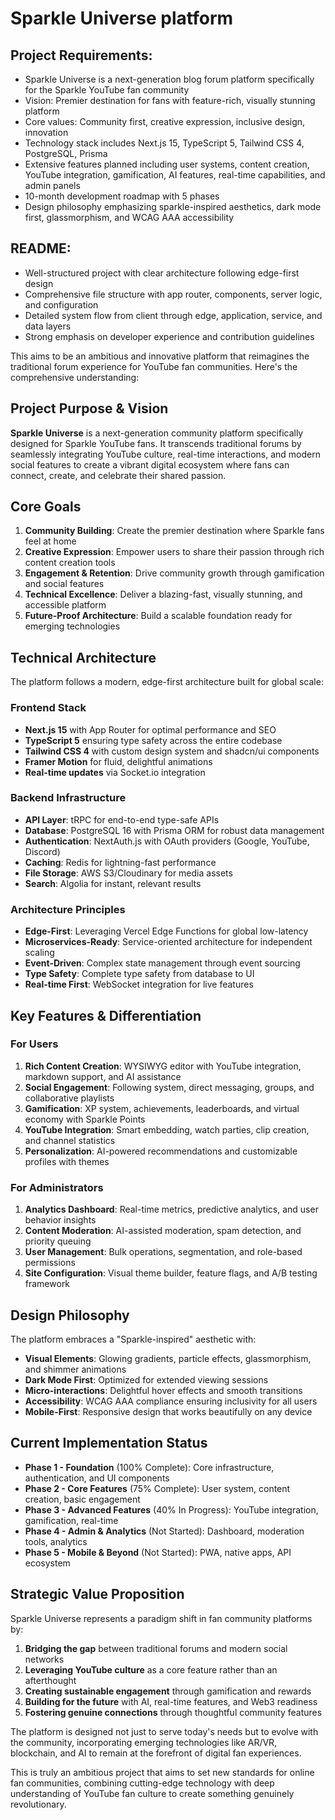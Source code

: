 # Sparkle Universe platform

## Project Requirements:
- Sparkle Universe is a next-generation blog forum platform specifically for the Sparkle YouTube fan community
- Vision: Premier destination for fans with feature-rich, visually stunning platform
- Core values: Community first, creative expression, inclusive design, innovation
- Technology stack includes Next.js 15, TypeScript 5, Tailwind CSS 4, PostgreSQL, Prisma
- Extensive features planned including user systems, content creation, YouTube integration, gamification, AI features, real-time capabilities, and admin panels
- 10-month development roadmap with 5 phases
- Design philosophy emphasizing sparkle-inspired aesthetics, dark mode first, glassmorphism, and WCAG AAA accessibility

## README:
- Well-structured project with clear architecture following edge-first design
- Comprehensive file structure with app router, components, server logic, and configuration
- Detailed system flow from client through edge, application, service, and data layers
- Strong emphasis on developer experience and contribution guidelines

This aims to be an ambitious and innovative platform that reimagines the traditional forum experience for YouTube fan communities. Here's the comprehensive understanding:

## Project Purpose & Vision

**Sparkle Universe** is a next-generation community platform specifically designed for Sparkle YouTube fans. It transcends traditional forums by seamlessly integrating YouTube culture, real-time interactions, and modern social features to create a vibrant digital ecosystem where fans can connect, create, and celebrate their shared passion.

## Core Goals

1. **Community Building**: Create the premier destination where Sparkle fans feel at home
2. **Creative Expression**: Empower users to share their passion through rich content creation tools
3. **Engagement & Retention**: Drive community growth through gamification and social features
4. **Technical Excellence**: Deliver a blazing-fast, visually stunning, and accessible platform
5. **Future-Proof Architecture**: Build a scalable foundation ready for emerging technologies

## Technical Architecture

The platform follows a modern, edge-first architecture built for global scale:

### **Frontend Stack**
- **Next.js 15** with App Router for optimal performance and SEO
- **TypeScript 5** ensuring type safety across the entire codebase
- **Tailwind CSS 4** with custom design system and shadcn/ui components
- **Framer Motion** for fluid, delightful animations
- **Real-time updates** via Socket.io integration

### **Backend Infrastructure**
- **API Layer**: tRPC for end-to-end type-safe APIs
- **Database**: PostgreSQL 16 with Prisma ORM for robust data management
- **Authentication**: NextAuth.js with OAuth providers (Google, YouTube, Discord)
- **Caching**: Redis for lightning-fast performance
- **File Storage**: AWS S3/Cloudinary for media assets
- **Search**: Algolia for instant, relevant results

### **Architecture Principles**
- **Edge-First**: Leveraging Vercel Edge Functions for global low-latency
- **Microservices-Ready**: Service-oriented architecture for independent scaling
- **Event-Driven**: Complex state management through event sourcing
- **Type Safety**: Complete type safety from database to UI
- **Real-time First**: WebSocket integration for live features

## Key Features & Differentiation

### **For Users**
1. **Rich Content Creation**: WYSIWYG editor with YouTube integration, markdown support, and AI assistance
2. **Social Engagement**: Following system, direct messaging, groups, and collaborative playlists
3. **Gamification**: XP system, achievements, leaderboards, and virtual economy with Sparkle Points
4. **YouTube Integration**: Smart embedding, watch parties, clip creation, and channel statistics
5. **Personalization**: AI-powered recommendations and customizable profiles with themes

### **For Administrators**
1. **Analytics Dashboard**: Real-time metrics, predictive analytics, and user behavior insights
2. **Content Moderation**: AI-assisted moderation, spam detection, and priority queuing
3. **User Management**: Bulk operations, segmentation, and role-based permissions
4. **Site Configuration**: Visual theme builder, feature flags, and A/B testing framework

## Design Philosophy

The platform embraces a "Sparkle-inspired" aesthetic with:
- **Visual Elements**: Glowing gradients, particle effects, glassmorphism, and shimmer animations
- **Dark Mode First**: Optimized for extended viewing sessions
- **Micro-interactions**: Delightful hover effects and smooth transitions
- **Accessibility**: WCAG AAA compliance ensuring inclusivity for all users
- **Mobile-First**: Responsive design that works beautifully on any device

## Current Implementation Status

- **Phase 1 - Foundation** (100% Complete): Core infrastructure, authentication, and UI components
- **Phase 2 - Core Features** (75% Complete): User system, content creation, basic engagement
- **Phase 3 - Advanced Features** (40% In Progress): YouTube integration, gamification, real-time
- **Phase 4 - Admin & Analytics** (Not Started): Dashboard, moderation tools, analytics
- **Phase 5 - Mobile & Beyond** (Not Started): PWA, native apps, API ecosystem

## Strategic Value Proposition

Sparkle Universe represents a paradigm shift in fan community platforms by:
1. **Bridging the gap** between traditional forums and modern social networks
2. **Leveraging YouTube culture** as a core feature rather than an afterthought
3. **Creating sustainable engagement** through gamification and rewards
4. **Building for the future** with AI, real-time features, and Web3 readiness
5. **Fostering genuine connections** through thoughtful community features

The platform is designed not just to serve today's needs but to evolve with the community, incorporating emerging technologies like AR/VR, blockchain, and AI to remain at the forefront of digital fan experiences.

This is truly an ambitious project that aims to set new standards for online fan communities, combining cutting-edge technology with deep understanding of YouTube fan culture to create something genuinely revolutionary.
